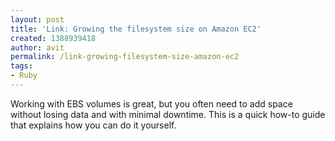 ```yaml
---
layout: post
title: 'Link: Growing the filesystem size on Amazon EC2'
created: 1388939418
author: avit
permalink: /link-growing-filesystem-size-amazon-ec2
tags:
- Ruby
---
```

<p>Working with EBS volumes is great, but you often need to add space without losing data and with minimal downtime. This is a quick how-to guide that explains how you can do it yourself.</p>
